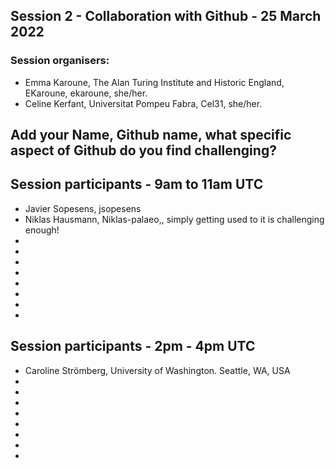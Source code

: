 ## Session 2 - Collaboration with Github - 25 March 2022

### Session organisers:
* Emma Karoune, The Alan Turing Institute and Historic England, EKaroune, ekaroune, she/her.
* Celine Kerfant, Universitat Pompeu Fabra, Cel31, she/her.

## Add your Name, Github name, what specific aspect of Github do you find challenging?
 

## Session participants - 9am to 11am UTC
* Javier Sopesens, jsopesens
* Niklas Hausmann, Niklas-palaeo,, simply getting used to it is challenging enough!
* 
*
*
*
*
*
*
*


## Session participants - 2pm - 4pm UTC
* Caroline Strömberg, University of Washington. Seattle, WA, USA
*
*
*
*
*
*
*
*
